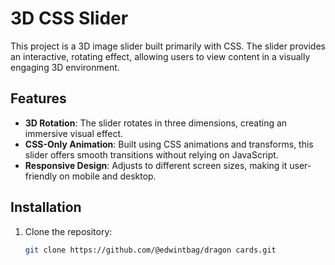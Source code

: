 # 3D CSS Slider

This project is a 3D image slider built primarily with CSS. The slider provides an interactive, rotating effect, allowing users to view content in a visually engaging 3D environment.

## Features
- **3D Rotation**: The slider rotates in three dimensions, creating an immersive visual effect.
- **CSS-Only Animation**: Built using CSS animations and transforms, this slider offers smooth transitions without relying on JavaScript.
- **Responsive Design**: Adjusts to different screen sizes, making it user-friendly on mobile and desktop.

## Installation
1. Clone the repository:
   ```bash
   git clone https://github.com/@edwintbag/dragon cards.git

